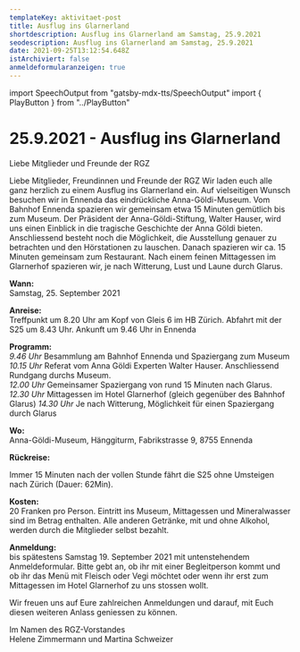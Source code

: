 ```yaml
---
templateKey: aktivitaet-post
title: Ausflug ins Glarnerland
shortdescription: Ausflug ins Glarnerland am Samstag, 25.9.2021
seodescription: Ausflug ins Glarnerland am Samstag, 25.9.2021
date: 2021-09-25T13:12:54.648Z
istArchiviert: false
anmeldeformularanzeigen: true
---
```

import SpeechOutput from "gatsby-mdx-tts/SpeechOutput"
import { PlayButton } from "../PlayButton"

<SpeechOutput id="ausflug-glarnerland-2021-09-25" customPlayButton={PlayButton}>

# 25.9.2021 - Ausflug ins Glarnerland

Liebe Mitglieder und Freunde der RGZ

Liebe Mitglieder, Freundinnen und Freunde der RGZ
Wir laden euch alle ganz herzlich zu einem Ausflug ins Glarnerland ein. Auf vielseitigen Wunsch besuchen wir in Ennenda das eindrückliche Anna-Göldi-Museum.
Vom Bahnhof Ennenda spazieren wir gemeinsam etwa 15 Minuten gemütlich bis zum Museum. Der Präsident der Anna-Göldi-Stiftung, Walter Hauser, wird uns einen Einblick in die tragische Geschichte der Anna Göldi bieten. Anschliessend besteht noch die Möglichkeit, die Ausstellung genauer zu betrachten und den Hörstationen zu lauschen. Danach spazieren wir ca. 15 Minuten gemeinsam zum Restaurant. Nach einem feinen Mittagessen im Glarnerhof spazieren wir, je nach Witterung, Lust und Laune durch Glarus. 

**Wann:**	
Samstag, 25. September 2021  

**Anreise:**	
Treffpunkt um 8.20 Uhr am Kopf von Gleis 6 im HB Zürich. 
Abfahrt mit der S25 um 8.43 Uhr. 
Ankunft um 9.46 Uhr in Ennenda 

**Programm:**  
*9.46 Uhr*	Besammlung am Bahnhof Ennenda und Spaziergang zum Museum   
*10.15 Uhr* Referat vom Anna Göldi Experten Walter Hauser. Anschliessend Rundgang durchs Museum.  
*12.00 Uhr* Gemeinsamer Spaziergang von rund 15 Minuten nach Glarus. 
*12.30 Uhr* 	Mittagessen im Hotel Glarnerhof (gleich gegenüber des Bahnhof Glarus)
*14.30 Uhr*	Je nach Witterung, Möglichkeit für einen Spaziergang durch Glarus 


**Wo:**   
Anna-Göldi-Museum, Hänggiturm, Fabrikstrasse 9, 8755 Ennenda


**Rückreise:**  

Immer 15 Minuten nach der vollen Stunde fährt die S25 ohne Umsteigen nach Zürich (Dauer: 62Min).	

**Kosten:** 	  
20 Franken pro Person. Eintritt ins Museum, Mittagessen und Mineralwasser sind im Betrag enthalten. Alle anderen Getränke, mit und ohne Alkohol, werden durch die Mitglieder selbst bezahlt. 

**Anmeldung:**	
bis spätestens Samstag 19. September 2021 mit untenstehendem Anmeldeformular. Bitte gebt an, ob ihr mit einer Begleitperson kommt und ob ihr das Menü mit Fleisch oder Vegi möchtet oder wenn ihr erst zum Mittagessen im Hotel Glarnerhof zu uns stossen wollt. 

Wir freuen uns auf Eure zahlreichen Anmeldungen und darauf, mit Euch diesen weiteren Anlass geniessen zu können.   
Im Namen des RGZ-Vorstandes   
Helene Zimmermann und Martina Schweizer 


</SpeechOutput>